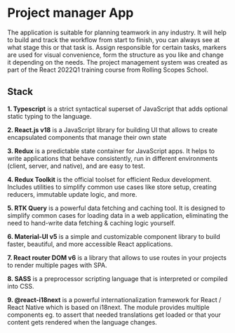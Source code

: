 # Project manager App

The application is suitable for planning teamwork in any industry. It will help to build and track the workflow from start to finish, you can always see at what stage this or that task is. Assign responsible for certain tasks, markers are used for visual convenience, form the structure as you like and change it depending on the needs. The project management system was created as part of the React 2022Q1 training course from Rolling Scopes School.

## Stack

**1. Typescript** is a strict syntactical superset of JavaScript that adds optional static typing to the language.

**2. React.js v18** is a JavaScript library for building UI that allows to create encapsulated components that manage their own state

**3. Redux** is a predictable state container for JavaScript apps. It helps to write applications that behave consistently, run in different environments (client, server, and native), and are easy to test.

**4. Redux Toolkit** is the official toolset for efficient Redux development. Includes utilities to simplify common use cases like store setup, creating reducers, immutable update logic, and more.

**5. RTK Query** is a powerful data fetching and caching tool. It is designed to simplify common cases for loading data in a web application, eliminating the need to hand-write data fetching & caching logic yourself.

**6. Material-UI v5** is a simple and customizable component library to build faster, beautiful, and more accessible React applications.

**7. React router DOM v6** is a library that allows to use routes in your projects to render multiple pages with SPA.

**8. SASS** is a preprocessor scripting language that is interpreted or compiled into CSS.

**9. @react-i18next** is a powerful internationalization framework for React / React Native which is based on i18next. The module provides multiple components eg. to assert that needed translations get loaded or that your content gets rendered when the language changes.
